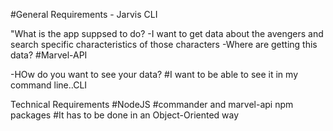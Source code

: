 #General Requirements - Jarvis CLI

"What is the app suppsed to do?
  -I want to get data about the avengers and search specific characteristics of those characters
  -Where are getting this data?
    #Marvel-API

  -HOw do you want to see your data?
  #I want to be able to see it in my command line..CLI

  Technical Requirements
    #NodeJS
    #commander and marvel-api npm packages
    #It has to be done in an Object-Oriented way
